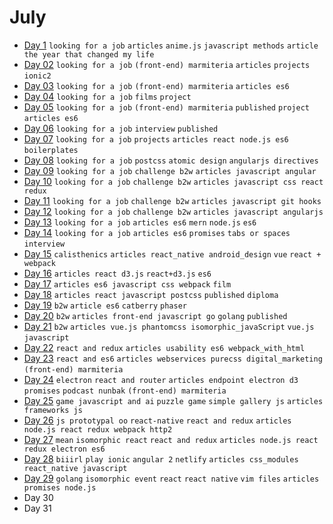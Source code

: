 # July

 - [Day 1](07-01-2016.md) `looking for a job` `articles` `anime.js` `javascript methods` `article the year that changed my life`
 - [Day 02](07-02-2016.md) `looking for a job` `(front-end) marmiteria` `articles` `projects` `ionic2`
 - [Day 03](07-03-2016.md) `looking for a job` `(front-end) marmiteria` `articles es6`
 - [Day 04](07-04-2016.md) `looking for a job` `films` `project`
 - [Day 05](07-05-2016.md) `looking for a job` `(front-end) marmiteria` `published` `project` `articles es6`
 - [Day 06](07-06-2016.md) `looking for a job` `interview` `published`
 - [Day 07](07-07-2016.md) `looking for a job` `projects` `articles react node.js es6` `boilerplates`
 - [Day 08](07-08-2016.md) `looking for a job` `postcss` `atomic design` `angularjs directives`
 - [Day 09](07-09-2016.md) `looking for a job` `challenge b2w` `articles javascript angular`
 - [Day 10](07-10-2016.md) `looking for a job` `challenge b2w` `articles javascript css react redux`
 - [Day 11](07-11-2016.md) `looking for a job` `challenge b2w` `articles javascript git hooks`
 - [Day 12](07-12-2016.md) `looking for a job` `challenge b2w` `articles javascript angularjs`
 - [Day 13](07-13-2016.md) `looking for a job` `articles es6` `mern` `node.js` `es6`
 - [Day 14](07-14-2016.md) `looking for a job` `articles es6` `promises` `tabs or spaces` `interview`
 - [Day 15](07-15-2016.md) `calisthenics` `articles react_native android_design` `vue` `react + webpack`
 - [Day 16](07-16-2016.md) `articles react d3.js` `react+d3.js` `es6`
 - [Day 17](07-17-2016.md) `articles es6 javascript css webpack` `film`
 - [Day 18](07-18-2016.md) `articles react javascript postcss` `published` `diploma`
 - [Day 19](07-19-2016.md) `b2w` `article es6` `catberry` `phaser`
 - [Day 20](07-20-2016.md) `b2w` `articles front-end javascript go` `golang` `published`
 - [Day 21](07-21-2016.md) `b2w` `articles vue.js phantomcss isomorphic_javaScript` `vue.js` `javascript`
 - [Day 22](07-22-2016.md) `react and redux` `articles usability es6 webpack_with_html`
 - [Day 23](07-23-2016.md) `react and es6` `articles webservices purecss digital_marketing` `(front-end) marmiteria`
 - [Day 24](07-24-2016.md) `electron` `react and router` `articles endpoint electron d3 promises` `podcast nunbak` `(front-end) marmiteria`
 - [Day 25](07-25-2016.md) `game javascript and ai` `puzzle game` `simple gallery js` `articles frameworks js`
 - [Day 26](07-26-2016.md) `js prototypal oo` `react-native` `react and redux` `articles node.js react redux webpack http2`
 - [Day 27](07-27-2016.md) `mean` `isomorphic react` `react and redux` `articles node.js react redux electron es6`
 - [Day 28](07-28-2016.md) `biiirl` `play ionic` `angular 2` `netlify` `articles css_modules react_native javascript`
 - [Day 29](07-29-2016.md) `golang` `isomorphic event` `react` `react native` `vim files` `articles promises node.js`
 - Day 30
 - Day 31
